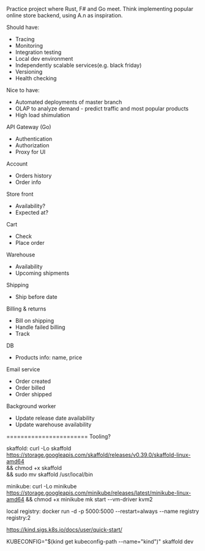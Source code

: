 Practice project where Rust, F# and Go meet. Think implementing popular online store backend, using A.n as inspiration.


Should have:
 - Tracing
 - Monitoring
 - Integration testing
 - Local dev environment
 - Independently scalable services(e.g. black friday)
 - Versioning
 - Health checking


Nice to have:
 - Automated deployments of master branch
 - OLAP to analyze demand - predict traffic and most popular products
 - High load shimulation


API Gateway (Go)
 - Authentication
 - Authorization
 - Proxy for UI


Account
 - Orders history
 - Order info


Store front
 - Availability?
 - Expected at?


Cart
 - Check
 - Place order


Warehouse
 - Availability
 - Upcoming shipments


Shipping
  - Ship before date


Billing & returns
  - Bill on shipping
  - Handle failed billing
  - Track


DB
 - Products info: name, price


Email service
 - Order created
 - Order billed
 - Order shipped


Background worker
 - Update release date availability
 - Update warehouse availability



=======================
Tooling?


skaffold:
curl -Lo skaffold https://storage.googleapis.com/skaffold/releases/v0.39.0/skaffold-linux-amd64 \
&& chmod +x skaffold \
&& sudo mv skaffold /usr/local/bin

minikube:
curl -Lo minikube https://storage.googleapis.com/minikube/releases/latest/minikube-linux-amd64 && chmod +x minikube
mk start --vm-driver kvm2

local registry:
docker run -d -p 5000:5000 --restart=always --name registry registry:2

https://kind.sigs.k8s.io/docs/user/quick-start/

KUBECONFIG="$(kind get kubeconfig-path --name="kind")" skaffold dev
